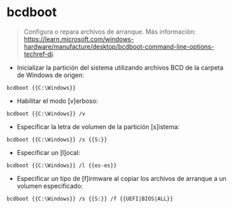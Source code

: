 # bcdboot

> Configura o repara archivos de arranque.
> Más información: <https://learn.microsoft.com/windows-hardware/manufacture/desktop/bcdboot-command-line-options-techref-di>.

- Inicializar la partición del sistema utilizando archivos BCD de la carpeta de Windows de origen:

`bcdboot {{C:\Windows}}`

- Habilitar el modo [v]erboso:

`bcdboot {{C:\Windows}} /v`

- Especificar la letra de volumen de la partición [s]istema:

`bcdboot {{C:\Windows}} /s {{S:}}`

- Especificar un [l]ocal:

`bcdboot {{C:\Windows}} /l {{es-es}}`

- Especificar un tipo de [f]irmware al copiar los archivos de arranque a un volumen especificado:

`bcdboot {{C:\Windows}} /s {{S:}} /f {{UEFI|BIOS|ALL}}`
